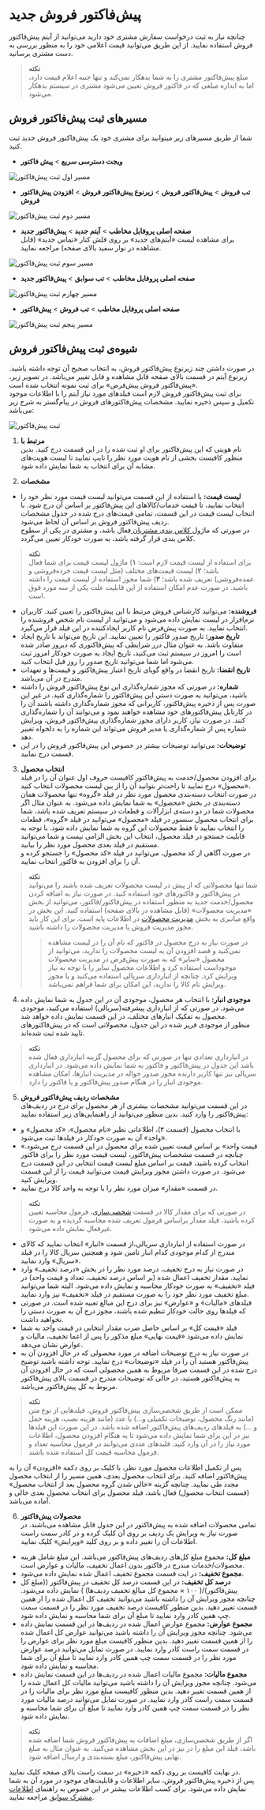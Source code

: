 # پیش‌فاکتور فروش جدید 
چنانچه نیاز به ثبت درخواست سفارش مشتری خود دارید می‌توانید از آیتم پیش‌فاکتور فروش استفاده نمایید. از این طریق می‌توانید قیمت اعلامی خود را به منظور بررسی به دست مشتری برسانید.

>**نکته** <br>
> مبلغ پیش‌فاکتور مشتری را به شما بدهکار نمی‌‌کند و تنها جنبه اعلام قیمت دارد، اما به اندازه مبلغی که در فاکتور فروش تعیین می‌شود مشتری در سیستم بدهکار می‌شود.<br>

## مسیر‌های ثبت پیش‌فاکتور فروش
شما از طریق مسیرهای زیر میتوانید برای مشتری خود یک پیش‌فاکتور فروش جدید ثبت کنید.<br>

- **ویجت دسترسی سریع** > **پیش فاکتور**

![مسیر اول ثبت پیش‌فاکتور](./Images/new-quote-method1.png)

- **تب فروش** > **پیش‌فاکتور فروش** > **زیرنوع پیش‌فاکتور فروش** > **افزودن پیش‌فاکتور فروش**

![مسیر دوم ثبت پیش‌فاکتور](./Images/new-quote-method2.png)

- **صفحه اصلی پروفایل مخاطب** > **آیتم جدید** > **پیش‌فاکتور جدید**<br>
برای مشاهده لیست «آیتم‌های جدید» بر روی فلش کنار «تماس جدید» (قابل مشاهده در نوار سفید بالای صفحه) مراجعه نمایید.

![مسیر سوم ثبت پیش‌فاکتور](./Images/new-quote-method3.png)

- **صفحه اصلی پروفایل مخاطب** > **تب سوابق** > **پیش‌فاکتور جدید**

![مسیر چهارم ثبت پیش‌فاکتور](./Images/new-quote-method4.png)

- **صفحه اصلی پروفایل مخاطب** > **تب فروش** > **پیش‌فاکتور**

![مسیر پنجم ثبت پیش‌فاکتور](./Images/new-quote-method5.png)

## شیوه‌ی ثبت پیش‌فاکتور فروش
در صورت داشتن چند زیرنوع پیش‌فاکتور فروش، به انتخاب صحیح آن توجه داشته باشید. زیرنوع آیتم در قسمت بالای صفحه قابل مشاهده و قابل تغییر می‌باشد. در تصویر زیر، «پیش‌فاکتور فروش پیش‌فرض» برای ثبت نمونه انتخاب شده است.<br>
برای ثبت پیش‌فاکتور فروش لازم است فیلدهای مورد نیاز آیتم را با اطلاعات موجود تکمیل و سپس ذخیره نمایید. مشخصات پیش‌فاکتورهای فروش در پیام‌گستر به شرح زیر می‌باشد:<br>

![ثبت پیش‌فاکتور](./Images/new-sale-invoice.png)

1. **مرتبط با**<br>
نام هویتی که این پیش‌فاکتور برای او ثبت شده را در این قسمت درج کنید. بدین منظور کافیست بخشی از نام هویت مورد نظر را تایپ نمایید تا لیست هویت‌های مشابه آن برای انتخاب به شما نمایش داده شود.

2. **مشخصات**<br>
- **لیست قیمت:** با استفاده از این قسمت می‌توانید لیست قیمت مورد نظر خود را انتخاب نمایید، تا قیمت خدمات/کالاهای این پیش‌فاکتور بر اساس آن درج شود. با اتنخاب لیست قیمت در این قسمت، تمامی قیمت‌‌های درج شده در جدول مشخصات ردیف پیش‌فاکتور فروش بر اساس آن لحاظ می‌شود. <br>
در صورتی که ماژول[ کلاس بندی مشتریان ](https://github.com/1stco/PayamGostarDocs/blob/master/Help/Settings/Customer-classification-management/Customer-classification-management.md)فعال باشد، و مشتری در یکی از سطوح کلاس بندی‌ قرار گرفته باشد، به صورت خودکار تعیین می‌گردد.

> **نکته** <br>
> برای استفاده از لیست قیمت لازم است: **۱**) ماژول لیست قیمت برای شما فعال باشد؛ **۲**) لیست قیمت‌های مختلف (مثل لیست قیمت خرده‌فروشی و عمده‌فروشی) تعریف شده باشد؛ **۳**) شما مجوز استفاده از لیست قیمت را داشته باشید. در صورت عدم امکان استفاده از این قابلیت علت یکی از سه مورد فوق است.<br>

- **فروشنده:** می‌توانید کارشناس فروش مرتبط با این پیش‌فاکتور را تعیین کنید. کاربران نرم‌افزار در لیست نمایش داده می‌شود و می‌توانید از لیست نام شخص فروشنده را انتخاب نمایید. به صورت پیش‌فرض نام کاربر ایجادکننده در این فیلد قرار می‌گیرد.<br>
- **تاریخ صدور:** تاریخ صدور فاکتور را تعیین نمایید. این تاریخ می‌تواند با تاریخ ایجاد متفاوت باشد. به عنوان مثال درر شرایطی که پیش‌فاکتوری که دیروز صادر شده است را امروز در سیستم ثبت می‌کنید، تاریخ ایجاد به صورت خودکار امروز ثبت می‌شود اما شما می‌توانید تاریخ صدور را روز قبل انتخاب کنید.<br>
- **تاریخ انقضا:** تاریخ انقضا در واقع گویای تاریخ اعتبار پیش‌فاکتور و قیمت‌ها و تعهدات مندرج در آن می‌باشد.<br>
- **شماره:** در صورتی که مجوز شماره‌گذاری این نوع پیش‌فاکتور فروش را داشته باشید، می‌توانید به صورت دستی این پیش‌فاکتور را شماره‌گذاری کنید. در غیر این صورت پس از ذخیره پیش‌فاکتور، کاربرانی که مجوز شماره‌گذاری داشته باشند آن را در کارتابل پیش‌فاکتورهای خود مشاهده خواهند نمود و می‌توانند آن را شماره‌گذاری کنند. در صورت نیاز، کاربر دارای مجوز شماره‌گذاری پیش‌فاکتور فروش، ویرایش شماره پس از شماره‌گذاری یا مدیر فروش می‌تواند این شماره را به دلخواه تغییر دهد.
- **توضیحات:** می‌توانید توضیحات  بیشتر در خصوص این پیش‌فاکتور فروش را در این قسمت درج نمایید.<br>

3. **انتخاب محصول**<br>
برای افزودن محصول/خدمت به پیش‌فاکتور کافیست حروف اول عنوان آن را در فیلد «محصول» درج نمایید تا راحت‌تر بتوانید آن را از بین لیست محصولات انتخاب کنید. <br>
در صورت انتخاب دسته‌بندی محصول مورد نظر در فیلد «گروه» تنها محصولات همان دسته‌بندی در بخش «محصول» به شما نمایش داده می‌شود.  به عنوان مثال اگر محصولات شما در دو دسته‌ی ابزارآلات و قطعات در سیستم تعریف شده باشد، شما برای انتخاب محصول سنسور در فیلد «محصول» می‌توانید در فیلد «گروه»، قطعات را انتخاب نمایید تا فقط محصولات این گروه به شما نمایش داده شود. با توجه به قابلیت جستجو در فیلد محصول، انتخاب این بخش الزامی نیست و شما می‌توانید مستقیم در فیلد بعدی محصول مورد نظر را بیابید.<br>
در صورت آگاهی از کد محصول،‌ می‌توانید در فیلد «کد محصول» را جستجو کرده و آن را برای افزودن به فاکتور انتخاب نمایید.

> **نکته**<br> 
> شما تنها محصولاتی که از پیش در لیست محصولات تعریف شده باشند را می‌توانید در پیش‌فاکتور و فاکتورهای خود استفاده کنید. در صورت نیاز به اضافه کردن محصول/خدمت جدید به منظور استفاده در پیش‌فاکتور/فاکتور،‌ می‌توانید از بخش «مدیریت محصولات» (قابل مشاهده در بالای صفحه) استفاده کنید. این بخش در واقع میانبری به بخش [مدیریت محصولات](https://github.com/1stco/PayamGostarDocs/blob/master/Help/Basic-Information/Product-management/Product-management.md) در اطلاعات پایه است. برای این کار باید مجوز مدیریت فروش یا مدیریت محصولات را داشته باشید.<br>
>> در صورت نیاز به درج محصول در فاکتور که نام آن را در لیست مشاهده نمی‌کنید و قصد افزودن آن به لیست محصولات را ندارید، می‌توانید از محصول «سایر» که به صورت پیش‌فرض در مدیریت محصولات موجوداست استفاده کرد و اطلاعات محصول سایر را با توجه به نیاز ویرایش کرد. چنانچه از انبارداری سریالی استفاده می‌کنید و یا مجوز ویرایش نام کالا را ندارید، این امکان برای شما فراهم نمی‌باشد.<br>

4. **موجودی انبار:**
با انتخاب هر محصول، موجودی آن در این جدول به شما نمایش داده می‌شود. در صورتی که از انبارداری پیشرفته(سریالی) استفاده می‌کنید، موجودی محصول به تفکیک انبارهای مختلف، در این قسمت نمایش داده خواهد شد.<br>
منظور از موجودی فریز شده در این جدول، محصولاتی است که در پیش‌فاکتورهای تایید شده ثبت شده‌اند.<br>

> **نکته**<br>
> در انبارداری تعدادی تنها در صورتی که برای محصول گزینه انبارداری فعال شده باشد این جدول در پیش‌فاکتور و فاکتور به شما نمایش داده می‌شود. در انبارداری سریالی نیز تنها کاربر دارنده مجوز صدور حواله در مدیریت انبارها، امکان مشاهده موجودی انبار را در هنگام صدور پیش‌فاکتور و یا فاکتور را دارد.<br>

5. **مشخصات ردیف پیش‌فاکتور فروش**<br>
در این قسمت می‌توانید مشخصات بیشتری از هر محصول برای درج در ردیف‌های پیش‌فاکتور را وارد کنید. بدین منظور می‌توانید از راهنمایی‌های زیر استفاده نمایید:<br>
- با انتخاب محصول (قسمت ۳)، اطلاعاتی نظیر «نام محصول»، «کد محصول» و «واحد» آن به صورت خودکار در فیلدها ثبت می‌شود. 
- «قیمت واحد» بر اساس قیمت تعیین شده برای محصول در این قسمت درج می‌شود. چنانچه در قسمت مشخصات پیش‌فاکتور، لیست قیمت مورد نظر را برای فاکتور انتخاب کرده باشید، قیمت بر اساس مبلغ لیست قیمت انتخابی در این قسمت درج می‌شود. در صورت داشتن مجوز ویرایش قیمت می‌توانید قیمت را از این قسمت ویرایش کنید.<br>
- در قسمت «مقدار» میزان مورد نظر را با توجه به واحد کالا درج نمایید.

> **نکته**<br>
 در صورتی که برای مقدار کالا در قسمت [شخصی‌سازی](https://github.com/1stco/PayamGostarDocs/blob/master/Help/Settings/Personalization-crm/Factor-management/Factor-management.md)، فرمول محاسبه تعیین کرده باشید، فیلد مقدار براساس فرمول تعریف شده محاسبه گردیده و به صورت غیرفعال نمایش داده می‌شود.<br>

- در صورت استفاده از انبارداری سریالی،‌از قسمت «انبار» انتخاب نمایید که کالای مندرج از کدام موجودی کدام انبار تامین شود و همچنین سریال کالا را در فیلد «سریال» وارد نمایید.
- در صورت نیاز به درج تخفیف، درصد مورد نظر را در بخش «درصد تخفیف» وارد نمایید. مقدار تخفیف اعمال شده (بر اساس درصد تخفیف، تعداد و قیمت واحد) در فیلد «تخفیف» به صورت خودکار محاسبه و نمایش داده می‌شود. البته شما می‌توانید مبلغ تخفیف مورد نظر خود را به صورت مستقیم در فیلد «تخفیف» نیز وارد نمایید.
- فیلدهای «مالیات» و «عوارض» نیز برای درج این مبالغ تعبیه شده است. در صورتی که فیلدها روی حالت خودکار تنظیم شده باشند، مجوز درج آن به صورت دستی را نخواهید داشت.
- فیلد «قیمت کل» بر اساس حاصل ضرب مقدار انتخابی در قیمت واحد به شما نمایش داده می‌شود «قیمت نهایی» مبلغ مذکور را پس از اعما تخفیف، مالیات و عوارض نشان می‌دهد.
- در صورت نیاز به درج توضیحات اضافه در مورد محصولی که در حال افزودن آن به پیش‌فاکتور هستید آن را در فیلد «توضیحات» درج نمایید. توجه داشته باشید توضیح درج شده در این قسمت صرفا مربوط به همین محصولی است که در حال افزودن آن به پیش‌فاکتور هستید، در حالی که توضیحات مندرج در قسمت بالای پیش‌فاکتور مربوط به کل پیش‌فاکتور می‌باشد.<br>

> **نکته**<br>
> ممکن است از طریق شخصی‌سازی پیش‌فاکتور فروش، فیلدهایی از نوع متن (مانند رنگ محصول، توضیحات تکمیلی و...) یا عدد (مانند هزینه نصب، هزینه حمل و ...) به فیلدهای ردیف‌های پیش‌فاکتور اضافه شده باشد. در این صورت این فیلدها نیز در این برای شما نمایش داده می‌شود تا به هنگام افزودن محصول، اطلاعات مورد نیاز را در آن وارد کنید. فلیدهای عددی می‌توانند در فرمول محاسبه تعداد و فرمول محاسبه قیمت کل استفاده شده باشند.<br>

پس از تکمیل اطلاعات محصول مورد نظر، با کلیک بر روی دکمه «افزودن» آن را به پیش‌فاکتور اضافه کنید. برای انتخاب محصول بعدی، همین مسیر را از انتخاب محصول مجدد طی نمایید. چنانچه گزینه «خالی شدن گروه محصول بعد از انتخاب محصول» (قسمت انتخاب محصول) فعال باشد، فیلد محصول برای انتخاب محصول بعدی خالی و آماده می‌باشد.<br>

6. **محصولات پیش‌فاکتور**<br>
تمامی محصولات اضافه شده به پیش‌فاکتور در این جدول قابل مشاهده می‌باشند. در صورت نیاز به ویرایش یک ردیف بر روی آن کلیک کرده و در کادر سمت راست اطلاعات آن را تغییر داده و بر روی کلید «ویرایش» کلیک نمایید.  
- **مبلغ کل:** مجموع مبلغ کل‌های ردیف‌‌های پیش‌فاکتور می‌باشد. این مبلغ شامل هزینه محصولات/خدمات مندرج در فاکتور بدون اعمال تخفیف،‌ مالیات و عوارض است.
- **مجموع تخفیف:** در ایت قسمت مجموع تخفیف اعمال شده نمایش داده می‌شود.
- **درصد کل تخفیف:** در این قسمت درصد کل تخفیف در پیش‌فاکتور ((مبلغ کل پیش‌فاکتور)/( ۱۰۰ × مجموع کل مبالغ تخفیف ردیف‌ها) ) نمایش داده می‌شود. چنانچه مجوز ویرایش آن را داشته باشید می‌توانید تخفیف کل اعمال شده را از همین قسمت تغییر دهید. بدین منظور کافیست درصد تخفیف مورد نظر را در قسمت سمت چپ همین کادر وارد نمایید تا مبلغ آن برای شما محاسبه و نمایش داده شود.   
- **مجموع عوارض:** مجموع عوارض اعمال شده در ردیف‌ها در این قسمت نمایش داده می‌شود. چنانچه مجوز ویرایش آن را داشته باشید می‌توانید عوارض کل اعمال شده را از همین قسمت تغییر دهید. بدین منظور کافیست مبلغ مورد نظر برای عوارض را در قسمت سمت راست کادر وارد نمایید. در صورت تمایل می‌توانید درصد عوارض مورد نظر را در قسمت سمت چپ همین کادر  وارد نمایید تا مبلغ آن برای شما محاسبه و نمایش داده شود.     
- **مجموع مالیات:** مجموع مالیات اعمال شده در ردیف‌ها در این قسمت نمایش داده می‌شود. چنانچه مجوز ویرایش آن را داشته باشید می‌توانید مالیات کل اعمال شده را از همین قسمت تغییر دهید. بدین منظور کافیست مبلغ مورد نظر برای مالیات را در قسمت سمت راست کادر وارد نمایید. در صورت تمایل می‌توانید درصد مالیات مورد نظر را در قسمت سمت چپ همین کادر وارد نمایید تا مبلغ آن برای شما محاسبه و نمایش داده شود. 

> **نکته**<br> 
> اگر از طریق شخصی‌سازی،‌ مبلغ اضافات به پیش‌فاکتور فروش شما اضافه شده باشد،‌ فیلد این مبلغ را در نیز در این بخش مشاهده می‌کنید. به عنوان مثال به مبلغ نهایی پیش‌فاکتور، مبلغ بسته‌بندی و ارسال اضافه شود.<br>

در نهایت کافیست بر روی دکمه «ذخیره» در سمت راست بالای صفحه کلیک نمایید.<br>
پس از ذخیره پیش‌فاکتور فروش، سایر اطلاعات و قابلیت‌های موجود در مورد آن به شما نمایش داده می‌شود. برای کسب اطلاعات بیشتر در این خصوص به راهنمای [ اطلاعات مشترک سوابق](https://github.com/1stco/PayamGostarDocs/blob/master/Help/Integrated-bank/Database/Records/Joint-record-information/Joint-record-information.md) مراجعه نمایید.

